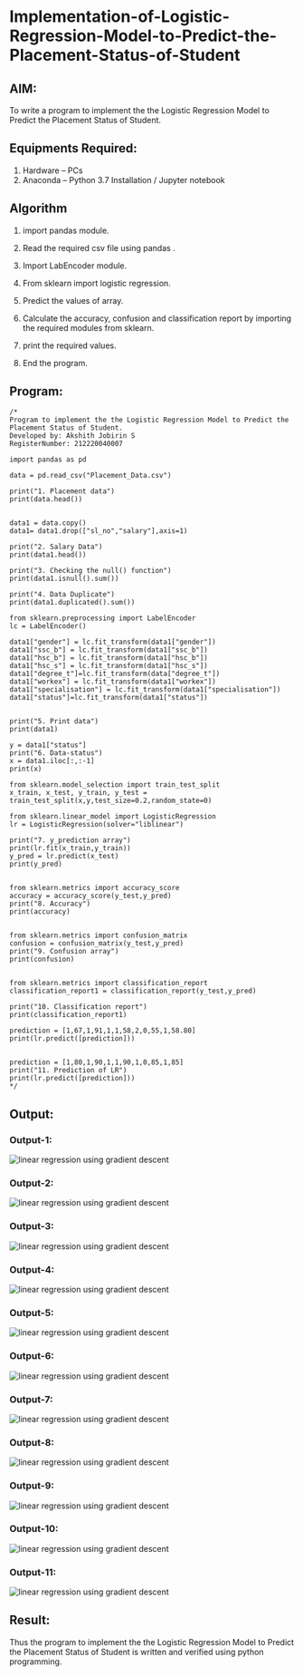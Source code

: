 # Implementation-of-Logistic-Regression-Model-to-Predict-the-Placement-Status-of-Student

## AIM:
To write a program to implement the the Logistic Regression Model to Predict the Placement Status of Student.

## Equipments Required:
1. Hardware – PCs
2. Anaconda – Python 3.7 Installation / Jupyter notebook

## Algorithm
1. import pandas module.

2. Read the required csv file using pandas . 

3. Import LabEncoder module.

4. From sklearn import logistic regression.

5. Predict the values of array.

6. Calculate the accuracy, confusion and classification report by importing the required modules from sklearn.

7. print the required values.

8. End the program.
 

## Program:
```
/*
Program to implement the the Logistic Regression Model to Predict the Placement Status of Student.
Developed by: Akshith Jobirin S
RegisterNumber: 212220040007

import pandas as pd

data = pd.read_csv("Placement_Data.csv")

print("1. Placement data")
print(data.head())


data1 = data.copy()
data1= data1.drop(["sl_no","salary"],axis=1)

print("2. Salary Data")
print(data1.head())

print("3. Checking the null() function")
print(data1.isnull().sum())

print("4. Data Duplicate")
print(data1.duplicated().sum())

from sklearn.preprocessing import LabelEncoder
lc = LabelEncoder()

data1["gender"] = lc.fit_transform(data1["gender"])
data1["ssc_b"] = lc.fit_transform(data1["ssc_b"])
data1["hsc_b"] = lc.fit_transform(data1["hsc_b"])
data1["hsc_s"] = lc.fit_transform(data1["hsc_s"])
data1["degree_t"]=lc.fit_transform(data["degree_t"])
data1["workex"] = lc.fit_transform(data1["workex"])
data1["specialisation"] = lc.fit_transform(data1["specialisation"])
data1["status"]=lc.fit_transform(data1["status"])


print("5. Print data")
print(data1)

y = data1["status"]
print("6. Data-status")
x = data1.iloc[:,:-1]
print(x)

from sklearn.model_selection import train_test_split
x_train, x_test, y_train, y_test = train_test_split(x,y,test_size=0.2,random_state=0)

from sklearn.linear_model import LogisticRegression
lr = LogisticRegression(solver="liblinear")

print("7. y_prediction array")
print(lr.fit(x_train,y_train))
y_pred = lr.predict(x_test)
print(y_pred)


from sklearn.metrics import accuracy_score
accuracy = accuracy_score(y_test,y_pred)
print("8. Accuracy")
print(accuracy)


from sklearn.metrics import confusion_matrix
confusion = confusion_matrix(y_test,y_pred)
print("9. Confusion array")
print(confusion)


from sklearn.metrics import classification_report
classification_report1 = classification_report(y_test,y_pred)

print("10. Classification report")
print(classification_report1)

prediction = [1,67,1,91,1,1,58,2,0,55,1,58.80]
print(lr.predict([prediction])) 


prediction = [1,80,1,90,1,1,90,1,0,85,1,85]
print("11. Prediction of LR")
print(lr.predict([prediction]))
*/
```

## Output:
### Output-1:
![linear regression using gradient descent](Output1.png)
### Output-2:
![linear regression using gradient descent](Output2.png)
### Output-3:
![linear regression using gradient descent](Output3.png)
### Output-4:
![linear regression using gradient descent](Output4.png)
### Output-5:
![linear regression using gradient descent](Output5.png)
### Output-6:
![linear regression using gradient descent](Output6.png)
### Output-7:
![linear regression using gradient descent](Output7.png)
### Output-8:
![linear regression using gradient descent](Output8.png)
### Output-9:
![linear regression using gradient descent](Output9.png)
### Output-10:
![linear regression using gradient descent](Output10.png)
### Output-11:
![linear regression using gradient descent](Output11.png)


## Result:
Thus the program to implement the the Logistic Regression Model to Predict the Placement Status of Student is written and verified using python programming.
